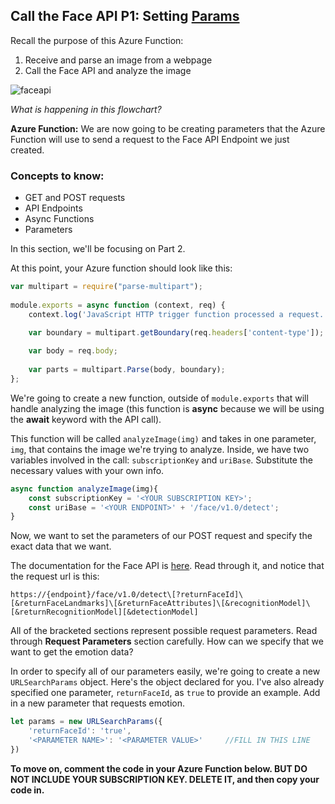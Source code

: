 ## Call the Face API P1: Setting [Params](https://idratherbewriting.com/learnapidoc/docapis_doc_parameters.html)

Recall the purpose of this Azure Function:

1. Receive and parse an image from a webpage
2. Call the Face API and analyze the image 

![faceapi](https://user-images.githubusercontent.com/69332964/103604082-1cee0800-4ede-11eb-932e-7bc0f338fa30.png)

*What is happening in this flowchart?*

**Azure Function:** We are now going to be creating parameters that the Azure Function will use to send a request to the Face API Endpoint we just created. 

### Concepts to know:
* GET and POST requests
* API Endpoints
* Async Functions
* Parameters

In this section, we'll be focusing on Part 2.

At this point, your Azure function should look like this:

```js
var multipart = require("parse-multipart");
  
module.exports = async function (context, req) {
    context.log('JavaScript HTTP trigger function processed a request.'); 

    var boundary = multipart.getBoundary(req.headers['content-type']);
    
    var body = req.body;
  
    var parts = multipart.Parse(body, boundary);
};
```

We're going to create a new function, outside of  `module.exports`  that will handle analyzing the image (this function is **async** because we will be using the **await** keyword with the API call).  

This function will be called `analyzeImage(img)` and takes in one parameter, `img`, that contains the image we're trying to analyze.  Inside, we have two variables involved in the call: `subscriptionKey`  and `uriBase`.  Substitute the necessary values with your own info.

```js
async function analyzeImage(img){
    const subscriptionKey = '<YOUR SUBSCRIPTION KEY>';
    const uriBase = '<YOUR ENDPOINT>' + '/face/v1.0/detect';
}
```

Now, we want to set the parameters of our POST request and specify the exact data that we want.

The documentation for the Face API is [here](https://westus.dev.cognitive.microsoft.com/docs/services/563879b61984550e40cbbe8d/operations/563879b61984550f30395236). Read through it, and notice that the request url is this:

`https://{endpoint}/face/v1.0/detect\[?returnFaceId]\[&returnFaceLandmarks]\[&returnFaceAttributes]\[&recognitionModel]\[&returnRecognitionModel][&detectionModel]`

All of the bracketed sections represent possible request parameters. Read through **Request Parameters** section carefully. How can we specify that we want to get the emotion data?

In order to specify all of our parameters easily, we're going to create a new `URLSearchParams`  object. Here's the object declared for you. I've also already specified one parameter, `returnFaceId`,  as `true` to provide an example. Add in a new parameter that requests emotion.

```js
let params = new URLSearchParams({
	'returnFaceId': 'true',
	'<PARAMETER NAME>': '<PARAMETER VALUE>'     //FILL IN THIS LINE
})
```

**To move on, comment the code in your Azure Function below. BUT DO NOT INCLUDE YOUR SUBSCRIPTION KEY. DELETE IT, and then copy your code in.**
